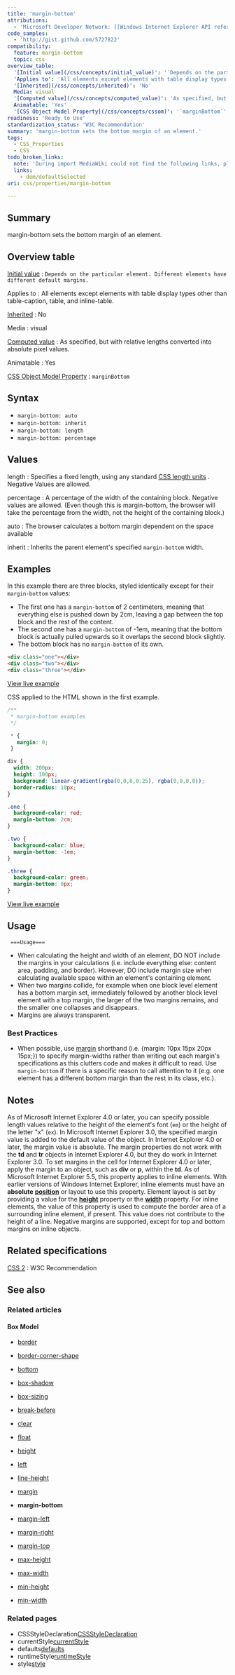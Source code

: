 ```yaml
---
title: 'margin-bottom'
attributions:
  - 'Microsoft Developer Network: [[Windows Internet Explorer API reference](http://msdn.microsoft.com/en-us/library/ie/ms530802(v=vs.85).aspx) Article]'
code_samples:
  - 'http://gist.github.com/5727822'
compatibility:
  feature: margin-bottom
  topic: css
overview_table:
  '[Initial value](/css/concepts/initial_value)': '`Depends on the particular element. Different elements have different default margins.`'
  'Applies to': 'All elements except elements with table display types other than table-caption, table, and inline-table.'
  '[Inherited](/css/concepts/inherited)': 'No'
  Media: visual
  '[Computed value](/css/concepts/computed_value)': 'As specified, but with relative lengths converted into absolute pixel values.'
  Animatable: 'Yes'
  '[CSS Object Model Property](/css/concepts/cssom)': '`marginBottom`'
readiness: 'Ready to Use'
standardization_status: 'W3C Recommendation'
summary: 'margin-bottom sets the bottom margin of an element.'
tags:
  - CSS_Properties
  - CSS
todo_broken_links:
  note: 'During import MediaWiki could not find the following links, please fix and adjust this list.'
  links:
    - dom/defaultSelected
uri: css/properties/margin-bottom

---
```

## Summary

margin-bottom sets the bottom margin of an element.

## Overview table

[Initial value](/css/concepts/initial_value)
:   `Depends on the particular element. Different elements have different default margins.`

Applies to
:   All elements except elements with table display types other than table-caption, table, and inline-table.

[Inherited](/css/concepts/inherited)
:   No

Media
:   visual

[Computed value](/css/concepts/computed_value)
:   As specified, but with relative lengths converted into absolute pixel values.

Animatable
:   Yes

[CSS Object Model Property](/css/concepts/cssom)
:   `marginBottom`

## Syntax

-   `margin-bottom: auto`
-   `margin-bottom: inherit`
-   `margin-bottom: length`
-   `margin-bottom: percentage`

## Values

length
:   Specifies a fixed length, using any standard [CSS length units](/css/units/length) . Negative Values are allowed.

percentage
:   A percentage of the width of the containing block. Negative values are allowed. (Even though this is margin-bottom, the browser will take the percentage from the width, not the height of the containing block.)

auto
:   The browser calculates a bottom margin dependent on the space available

inherit
:   Inherits the parent element's specified `margin-bottom` width.

## Examples

In this example there are three blocks, styled identically except for their `margin-bottom` values:

-   The first one has a `margin-bottom` of 2 centimeters, meaning that everything else is pushed down by 2cm, leaving a gap between the top block and the rest of the content.
-   The second one has a `margin-bottom` of -1em, meaning that the bottom block is actually pulled upwards so it overlaps the second block slightly.
-   The bottom block has no `margin-bottom` of its own.

``` html
<div class="one"></div>
<div class="two"></div>
<div class="three"></div>
```

[View live example](http://gist.github.com/5727822)

CSS applied to the HTML shown in the first example.

``` css
/**
 * margin-bottom examples
 */

 * {
   margin: 0;
 }

div {
  width: 200px;
  height: 100px;
  background: linear-gradient(rgba(0,0,0,0.25), rgba(0,0,0,0));
  border-radius: 10px;
}

.one {
  background-color: red;
  margin-bottom: 2cm;
}

.two {
  background-color: blue;
  margin-bottom: -1em;
}

.three {
  background-color: green;
  margin-bottom: 0px;
}
```

[View live example](http://gist.github.com/5727822)

## Usage

     ===Usage===

-   When calculating the height and width of an element, DO NOT include the margins in your calculations (i.e. include everything else: content area, padding, and border). However, DO include margin size when calculating available space within an element's containing element.
-   When two margins collide, for example when one block level element has a bottom margin set, immediately followed by another block level element with a top margin, the larger of the two margins remains, and the smaller one collapses and disappears.
-   Margins are always transparent.

### Best Practices

-   When possible, use [margin](/css/properties/margin) shorthand (i.e. {margin: 10px 15px 20px 15px;}) to specify margin-widths rather than writing out each margin's specifications as this clutters code and makes it difficult to read. Use `margin-bottom` if there is a specific reason to call attention to it (e.g. one element has a different bottom margin than the rest in its class, etc.).

## Notes

As of Microsoft Internet Explorer 4.0 or later, you can specify possible length values relative to the height of the element's font (`em`) or the height of the letter "x" (`ex`). In Microsoft Internet Explorer 3.0, the specified margin value is added to the default value of the object. In Internet Explorer 4.0 or later, the margin value is absolute. The margin properties do not work with the **td** and **tr** objects in Internet Explorer 4.0, but they do work in Internet Explorer 3.0. To set margins in the cell for Internet Explorer 4.0 or later, apply the margin to an object, such as **div** or **p**, within the **td**. As of Microsoft Internet Explorer 5.5, this property applies to inline elements. With earlier versions of Windows Internet Explorer, inline elements must have an **absolute** [**position**](/css/properties/position) or layout to use this property. Element layout is set by providing a value for the [**height**](/css/properties/height) property or the [**width**](/css/properties/width) property. For inline elements, the value of this property is used to compute the border area of a surrounding inline element, if present. This value does not contribute to the height of a line. Negative margins are supported, except for top and bottom margins on inline objects.

## Related specifications

[CSS 2](http://www.w3.org/TR/CSS2/box.html#propdef-margin-bottom)
:   W3C Recommendation

## See also

### Related articles

#### Box Model

-   [border](/css/properties/border)

-   [border-corner-shape](/css/properties/border-corner-shape)

-   [bottom](/css/properties/bottom)

-   [box-shadow](/css/properties/box-shadow)

-   [box-sizing](/css/properties/box-sizing)

-   [break-before](/css/properties/break-before)

-   [clear](/css/properties/clear)

-   [float](/css/properties/float)

-   [height](/css/properties/height)

-   [left](/css/properties/left)

-   [line-height](/css/properties/line-height)

-   [margin](/css/properties/margin)

-   **margin-bottom**

-   [margin-left](/css/properties/margin-left)

-   [margin-right](/css/properties/margin-right)

-   [margin-top](/css/properties/margin-top)

-   [max-height](/css/properties/max-height)

-   [max-width](/css/properties/max-width)

-   [min-height](/css/properties/min-height)

-   [min-width](/css/properties/min-width)

### Related pages

-   CSSStyleDeclaration[CSSStyleDeclaration](/css/cssom/CSSStyleDeclaration/CSSStyleDeclaration)
-   currentStyle[currentStyle](/css/cssom/currentStyle)
-   defaults[defaults](/w/index.php?title=dom/defaultSelected&action=edit&redlink=1)
-   runtimeStyle[runtimeStyle](/css/cssom/runtimeStyle)
-   style[style](/css/cssom/style)
